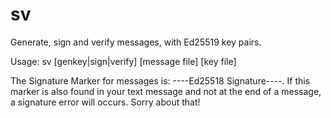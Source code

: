# sv
Generate, sign and verify messages, with Ed25519 key pairs.

Usage: sv [genkey|sign|verify] [message file] [key file]

The Signature Marker for messages is: ----Ed25518 Signature----. If this
marker is also found in your text message and not at the end of a message,
a signature error will occurs. Sorry about that!
